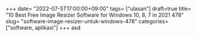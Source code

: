 +++
date= "2022-07-5T17:00:00+09:00"
tags= ["ulasan"]
draft=true
title= "10 Best Free Image Resizer Software for Windows 10, 8, 7 in 2021        478"
slug= "software-image-resizer-untuk-windows-478"
categories= ["software, aplikasi"]
+++
asd
